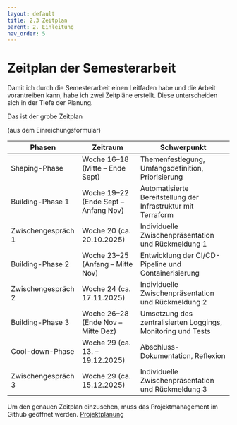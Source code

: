```yaml
---
layout: default
title: 2.3 Zeitplan
parent: 2. Einleitung
nav_order: 5
---
```


# Zeitplan der Semesterarbeit

Damit ich durch die Semesterarbeit einen Leitfaden habe und die Arbeit vorantreiben kann, habe ich zwei Zeitpläne erstellt. Diese unterscheiden sich in der Tiefe der Planung. 

Das ist der grobe Zeitplan

(aus dem Einreichungsformular)

| **Phasen**           | **Zeitraum**                                              | **Schwerpunkt**         |
| -------------------- | ---------------------------------------------------------- | --------------- |
| Shaping-Phase     | Woche 16–18 (Mitte – Ende Sept)          | Themenfestlegung, Umfangsdefinition, Priorisierung |
| Building-Phase 1  | Woche 19–22 (Ende Sept – Anfang Nov) | Automatisierte Bereitstellung der Infrastruktur mit Terraform  |
| Zwischengespräch 1  | Woche 20 (ca. 20.10.2025) | Individuelle Zwischenpräsentation und Rückmeldung 1|
| Building-Phase 2 | Woche 23–25 (Anfang – Mitte Nov)  | Entwicklung der CI/CD-Pipeline und Containerisierung  |
| Zwischengespräch 2 | Woche 24 (ca. 17.11.2025)  | Individuelle Zwischenpräsentation und Rückmeldung 2 |
| Building-Phase 3 | Woche 26–28 (Ende Nov – Mitte Dez) | Umsetzung des zentralisierten Loggings, Monitoring und Tests  |
| Cool-down-Phase | Woche 29 (ca. 13. –19.12.2025) | Abschluss-Dokumentation, Reflexion |
| Zwischengespräch 3 | Woche 29 (ca. 15.12.2025) | Individuelle Zwischenpräsentation und Rückmeldung 3   | 

Um den genauen Zeitplan einzusehen, muss das Projektmanagement im Github geöffnet werden. [Projektplanung](https://github.com/users/Bazzako/projects/6/views/2)
